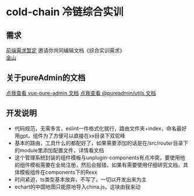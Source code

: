 <h1>cold-chain 冷链综合实训</h1>

## 需求

[前端需求暂定](https://www.yuque.com/g/melingkk/rw3sli/hsgff2whltgaki1h/collaborator/join?token=ha9F4GQeZg0euuzh&source=doc_collaborator&goto=%2Fmelingkk%2Frw3sli%2Fhsgff2whltgaki1h%2Fedit#)
邀请你共同编辑文档《综合实训需求》
<br/>
[金山](https://kdocs.cn/l/cbcQiFxOf7pp)

## 关于pureAdmin的文档

[点我查看 vue-pure-admin 文档](https://pure-admin.github.io/pure-admin-doc)
[点我查看 @pureadmin/utils 文档](https://pure-admin-utils.netlify.app)

## 开发说明

-   代码规范，无需多言，eslint一件格式化就行，路由文件夹+index，命名最好用gpt，组件为了方便可以直接在xx目录下双驼峰
-   基本的路由，工具什么的都配好了，如果需要添加的话是在/src/router目录下的module里添加配置文件，详情看文档
-   这个管理系统封装的组件模板与unplugin-components有点冲突，要使用他的组件模板需要在全局注册，然后会报错，如果有需要使用仔细研究文档，具体模板组件在components下的Rexx
-   时间紧迫，ts类型基本放弃，不写了，一切以开发出来为主
-   echart的中国地图只能原地导入china.js，这块由我来动
